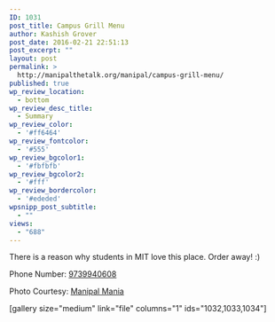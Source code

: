 ```yaml
---
ID: 1031
post_title: Campus Grill Menu
author: Kashish Grover
post_date: 2016-02-21 22:51:13
post_excerpt: ""
layout: post
permalink: >
  http://manipalthetalk.org/manipal/campus-grill-menu/
published: true
wp_review_location:
  - bottom
wp_review_desc_title:
  - Summary
wp_review_color:
  - '#ff6464'
wp_review_fontcolor:
  - '#555'
wp_review_bgcolor1:
  - '#fbfbfb'
wp_review_bgcolor2:
  - '#fff'
wp_review_bordercolor:
  - '#ededed'
wpsnipp_post_subtitle:
  - ""
views:
  - "688"
---
```

There is a reason why students in MIT love this place. Order away! :)

Phone Number: <a href="tel:09739940608">9739940608</a>

Photo Courtesy: <a href="https://www.facebook.com/ManipalMania" target="_blank">Manipal Mania</a>

[gallery size="medium" link="file" columns="1" ids="1032,1033,1034"]